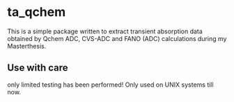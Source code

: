 # ta_qchem

This is a simple package written to extract transient absorption data obtained by Qchem ADC, CVS-ADC and FANO (ADC) calculations during my Masterthesis.

## Use with care 

only limited testing has been performed! Only used on UNIX systems till now.
